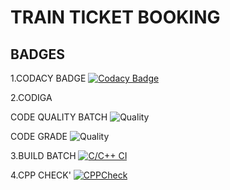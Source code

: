 # TRAIN TICKET BOOKING

## BADGES
1.CODACY BADGE
[![Codacy Badge](https://app.codacy.com/project/badge/Grade/2e7065024d16448b806dddc8ae9c5892)](https://www.codacy.com/gh/patilsliet/PRACTICE_PRJ/dashboard?utm_source=github.com&amp;utm_medium=referral&amp;utm_content=patilsliet/PRACTICE_PRJ&amp;utm_campaign=Badge_Grade)

2.CODIGA

CODE QUALITY BATCH
![Quality](https://api.codiga.io/project/32280/score/svg)

CODE GRADE 
![Quality](https://api.codiga.io/project/32280/status/svg)

3.BUILD BATCH
[![C/C++ CI](https://github.com/patilsliet/PRACTICE_PRJ/actions/workflows/c-cpp.yml/badge.svg)](https://github.com/patilsliet/PRACTICE_PRJ/actions/workflows/c-cpp.yml)

4.CPP CHECK'
[![CPPCheck](https://github.com/patilsliet/PRACTICE_PRJ/actions/workflows/cpcheck.yml/badge.svg)](https://github.com/patilsliet/PRACTICE_PRJ/actions/workflows/cpcheck.yml)
